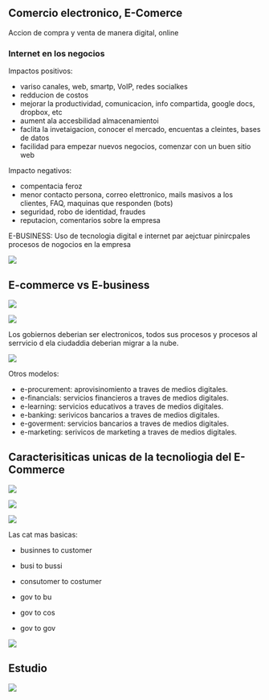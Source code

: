 ## Comercio electronico, E-Comerce

Accion de compra y venta de manera digital, online

### Internet en los negocios

Impactos positivos:
- variso canales, web, smartp, VoIP, redes socialkes
- redducion de costos
- mejorar la productividad, comunicacion, info compartida, google docs, dropbox, etc
- aument ala accesbilidad almacenamientoi
- faclita la invetaigacion, conocer el mercado, encuentas a cleintes, bases de datos
- facilidad para empezar nuevos negocios, comenzar con un buen sitio web

Impacto negativos:
- compentacia feroz
- menor contacto persona, correo elettronico, mails masivos a los clientes, FAQ, maquinas que responden (bots)
- seguridad, robo de identidad, fraudes
- reputacion, comentarios sobre la empresa

E-BUSINESS: Uso de tecnologia digital e internet par aejctuar pinircpales procesos de nogocios en la empresa

![](../assets/MODELBUNS.png)

## E-commerce vs E-business

![](../assets/ecom-ebuss.png)

![](../assets/ecom-ebuss2.png)

Los gobiernos deberian ser electronicos, todos sus procesos y procesos al serrvicio d ela ciudaddia deberian migrar a la nube.

![](../assets/Actores.png)

Otros modelos:
- e-procurement: aprovisinomiento a traves de medios digitales.
- e-financials: servicios financieros a traves de medios digitales.
- e-learning: servicios educativos a traves de medios digitales.
- e-banking: serivicos bancarios a traves de medios digitales.
- e-goverment: servicios bancarios a traves de medios digitales.
- e-marketing: serivicos de marketing a traves de medios digitales.

## Caracterisiticas unicas de la tecnoliogia del E-Commerce

![](../assets/carac-1.png)

![](../assets/carac-2.png)

![](../assets/carac-3.png)

Las cat mas basicas:
- businnes to customer
- busi to bussi
- consutomer to costumer

- gov to bu
- gov to cos
- gov to gov

![](../assets/mdoelos.png)

## Estudio

![](../assets/datos.png)

